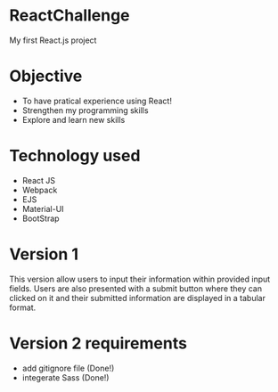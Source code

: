 # ReactChallenge
My first React.js project 

# Objective
- To have pratical experience using React!
- Strengthen my programming skills
- Explore and learn new skills

# Technology used
* React JS 
* Webpack 
* EJS
* Material-UI
* BootStrap 

# Version 1
This version allow users to input their information within provided input fields. Users are also presented with a submit button where they can clicked on it and their submitted information are displayed in a tabular format. 

# Version 2 requirements
- add gitignore file (Done!)
- integerate Sass (Done!)
